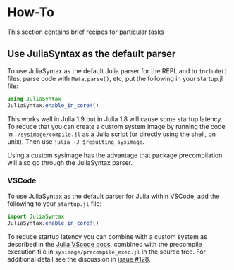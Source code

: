 # How-To

This section contains brief recipes for particular tasks

## Use JuliaSyntax as the default parser

To use JuliaSyntax as the default Julia parser for the REPL and to `include()`
files, parse code with `Meta.parse()`, etc, put the following in your
startup.jl file:

```julia
using JuliaSyntax
JuliaSyntax.enable_in_core!()
```

This works well in Julia 1.9 but in Julia 1.8 will cause some startup latency.
To reduce that you can create a custom system image by running the code in
`./sysimage/compile.jl` as a Julia script (or directly using the shell, on
unix). Then use `julia -J $resulting_sysimage`.

Using a custom sysimage has the advantage that package precompilation will also
go through the JuliaSyntax parser.

### VSCode

To use JuliaSyntax as the default parser for Julia within VSCode, add the
following to your `startup.jl` file:

```julia
import JuliaSyntax
JuliaSyntax.enable_in_core!()
```

To reduce startup latency you can combine with a custom system as described in
the [Julia VScode docs](https://www.julia-vscode.org/docs/dev/userguide/compilesysimage/#Creating-a-sysimage-for-the-active-environment),
combined with the precompile execution file in `sysimage/precompile_exec.jl` in the source tree.
For additional detail see the discussion in [issue #128](https://github.com/JuliaLang/JuliaSyntax.jl/issues/128).
